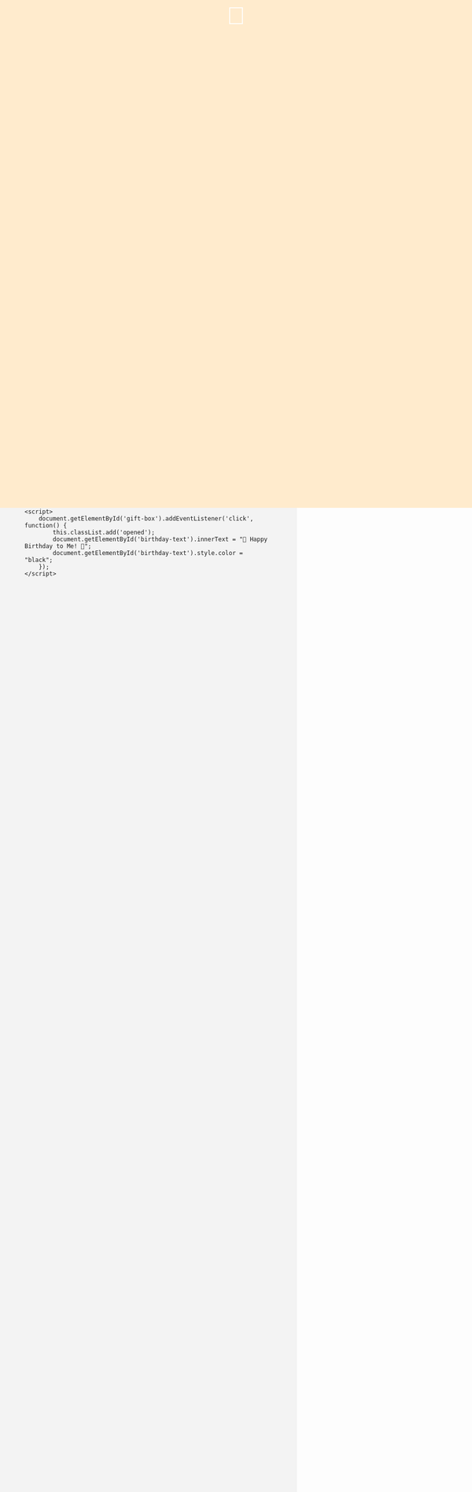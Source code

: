 <!DOCTYPE html>
<html lang="en">
<head>
<meta charset="UTF-8">
<meta name="viewport" content="width=device-width, initial-scale=1.0">
<title>Birthday Gift Box Animation</title>
<style>
    body {
        display: flex;
        justify-content: center;
        align-items: center;
        height: 100vh;
        margin: 0;
        background-color: #f3f3f3;
    }

    .gift-box {
        width: 200px;
        height: 200px;
        background-color: #ff7f50;
        border-radius: 10px;
        position: relative;
        overflow: hidden;
        cursor: pointer;
    }

    .ribbon {
        width: 150px;
        height: 150px;
        border: 20px solid #ffebcd;
        border-radius: 50%;
        position: absolute;
        top: -30px;
        left: 25px;
        transform: rotate(-45deg);
    }

    .lid {
        width: 100%;
        height: 50%;
        background-color: #ffebcd;
        position: absolute;
        top: 0;
        left: 0;
        transform-origin: top;
        transition: transform 1s ease-in-out;
    }

    .box-content {
        width: 100%;
        height: 100%;
        display: flex;
        justify-content: center;
        align-items: center;
        color: #fff;
        font-size: 24px;
        position: absolute;
        top: 0;
        left: 0;
        opacity: 0;
        transition: opacity 1s ease-in-out;
    }

    .gift-box.opened .lid {
        transform: rotateX(-110deg);
    }

    .gift-box.opened .box-content {
        opacity: 1;
    }
    .lid-text {
    position: absolute;
    top: 50%;
    left: 50%;
    transform: translate(-50%, -50%);
    font-size: 50px;
    color: #fff;
    font-family: Arial, sans-serif;
}

</style>
</head>
<body>
    <div class="gift-box" id="gift-box">
        <div class="ribbon"></div>
        <div class="lid">
            <div class="lid-text">🎁</div>
        </div>
        
        <div class="box-content" id="birthday-text">🎁</div>
    </div>

    <script>
        document.getElementById('gift-box').addEventListener('click', function() {
            this.classList.add('opened');
            document.getElementById('birthday-text').innerText = "🎺 Happy Birthday to Me! 🍰";
            document.getElementById('birthday-text').style.color = "black";
        });
    </script>
    
</body>
</html>
